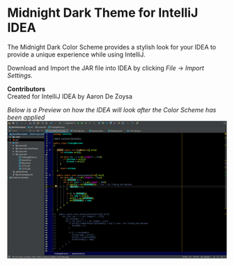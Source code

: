 # Midnight Dark Theme for IntelliJ IDEA
The Midnight Dark Color Scheme provides a stylish look for your IDEA to provide a unique experience
while using IntelliJ.

Download and Import the JAR file into IDEA by clicking *File* -> *Import Settings.*

**Contributors**<br/>
Created for IntelliJ IDEA by Aaron De Zoysa

*Below is a Preview on how the IDEA will look after the Color Scheme has been applied*
![alt tag](https://github.com/AAR0ND320/IDEA-Midnight-Dark-Theme/blob/master/midnight_dark.png)

